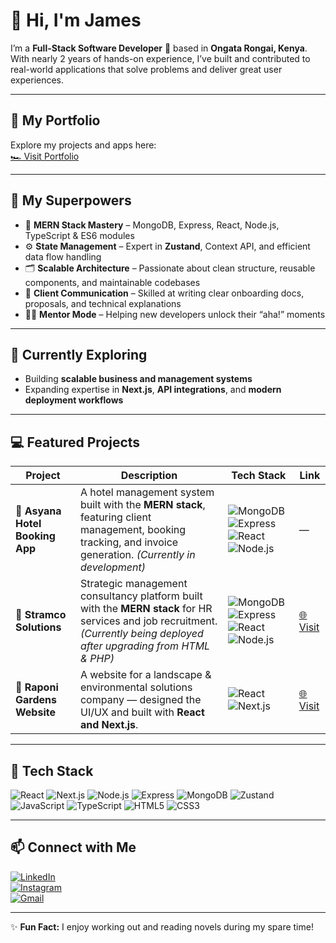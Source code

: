 # 👋 Hi, I'm James

I’m a **Full-Stack Software Developer** 🧪 based in **Ongata Rongai, Kenya**.  
With nearly 2 years of hands-on experience, I’ve built and contributed to real-world applications that solve problems and deliver great user experiences.

---

## 🚀 My Portfolio

Explore my projects and apps here:  
[🏎️ Visit Portfolio](https://probable-octo-winner-zxje.vercel.app/)

---

## 🧠 My Superpowers

- 🔧 **MERN Stack Mastery** – MongoDB, Express, React, Node.js, TypeScript & ES6 modules  
- ⚙️ **State Management** – Expert in **Zustand**, Context API, and efficient data flow handling  
- 🗂️ **Scalable Architecture** – Passionate about clean structure, reusable components, and maintainable codebases  
- 💬 **Client Communication** – Skilled at writing clear onboarding docs, proposals, and technical explanations  
- 🧑‍🏫 **Mentor Mode** – Helping new developers unlock their “aha!” moments  

---

## 🌱 Currently Exploring

- Building **scalable business and management systems**  
- Expanding expertise in **Next.js**, **API integrations**, and **modern deployment workflows**  

---

## 💻 Featured Projects

| Project | Description | Tech Stack | Link |
|----------|--------------|-------------|------|
| 🏨 **Asyana Hotel Booking App** | A hotel management system built with the **MERN stack**, featuring client management, booking tracking, and invoice generation. *(Currently in development)* | ![MongoDB](https://img.shields.io/badge/MongoDB-47A248?style=flat-square&logo=mongodb&logoColor=white) ![Express](https://img.shields.io/badge/Express-000000?style=flat-square&logo=express&logoColor=white) ![React](https://img.shields.io/badge/React-20232A?style=flat-square&logo=react&logoColor=61DAFB) ![Node.js](https://img.shields.io/badge/Node.js-339933?style=flat-square&logo=nodedotjs&logoColor=white) | — |
| 🏢 **Stramco Solutions** | Strategic management consultancy platform built with the **MERN stack** for HR services and job recruitment. *(Currently being deployed after upgrading from HTML & PHP)* | ![MongoDB](https://img.shields.io/badge/MongoDB-47A248?style=flat-square&logo=mongodb&logoColor=white) ![Express](https://img.shields.io/badge/Express-000000?style=flat-square&logo=express&logoColor=white) ![React](https://img.shields.io/badge/React-20232A?style=flat-square&logo=react&logoColor=61DAFB) ![Node.js](https://img.shields.io/badge/Node.js-339933?style=flat-square&logo=nodedotjs&logoColor=white) | [🌐 Visit](https://stramco-limited-2.vercel.app/) |
| 🌿 **Raponi Gardens Website** | A website for a landscape & environmental solutions company — designed the UI/UX and built with **React and Next.js**. | ![React](https://img.shields.io/badge/React-20232A?style=flat-square&logo=react&logoColor=61DAFB) ![Next.js](https://img.shields.io/badge/Next.js-000000?style=flat-square&logo=next.js&logoColor=white) | [🌐 Visit](https://raponiv2-guide.vercel.app/) |

---

## 🚀 Tech Stack

![React](https://img.shields.io/badge/React-20232A?style=for-the-badge&logo=react&logoColor=61DAFB)
![Next.js](https://img.shields.io/badge/Next.js-000000?style=for-the-badge&logo=next.js&logoColor=white)
![Node.js](https://img.shields.io/badge/Node.js-339933?style=for-the-badge&logo=nodedotjs&logoColor=white)
![Express](https://img.shields.io/badge/Express-000000?style=for-the-badge)
![MongoDB](https://img.shields.io/badge/MongoDB-47A248?style=for-the-badge&logo=mongodb&logoColor=white)
![Zustand](https://img.shields.io/badge/Zustand-2D3748?style=for-the-badge&logo=react&logoColor=white)
![JavaScript](https://img.shields.io/badge/JavaScript-F7DF1E?style=for-the-badge&logo=javascript&logoColor=black)
![TypeScript](https://img.shields.io/badge/TypeScript-3178C6?style=for-the-badge&logo=typescript&logoColor=white)
![HTML5](https://img.shields.io/badge/HTML5-E34F26?style=for-the-badge&logo=html5&logoColor=white)
![CSS3](https://img.shields.io/badge/CSS3-1572B6?style=for-the-badge&logo=css3&logoColor=white)

---

## 📫 Connect with Me

[![LinkedIn](https://img.shields.io/badge/LinkedIn-0077B5?style=for-the-badge&logo=linkedin&logoColor=white)](https://www.linkedin.com/in/james-ndungu-b406ab248/)  
[![Instagram](https://img.shields.io/badge/Instagram-E4405F?style=for-the-badge&logo=instagram&logoColor=white)](https://www.instagram.com/james_expo4/)  
[![Gmail](https://img.shields.io/badge/Gmail-D14836?style=for-the-badge&logo=gmail&logoColor=white)](mailto:jamiendungu38@gmail.com)

---

✨ **Fun Fact:** I enjoy working out and reading novels during my spare time!

